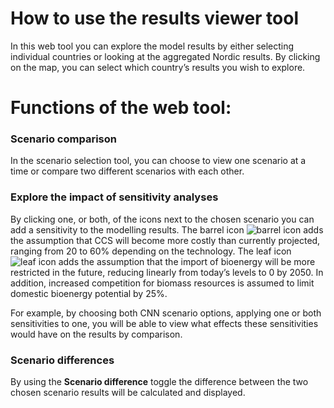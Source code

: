 # How to use the results viewer tool 

In this web tool you can explore the model results by either selecting individual countries or looking at the aggregated Nordic results. By clicking on the map, you can select which country’s results you wish to explore.

# Functions of the web tool:

### Scenario comparison
In the scenario selection tool, you can choose to view one scenario at a time or compare two different scenarios with each other.

### Explore the impact of sensitivity analyses
By clicking one, or both, of the icons next to the chosen scenario you can add a sensitivity to the modelling results. 
The barrel icon ![barrel icon](./images/database-solid.svg) adds the assumption that CCS will become more costly than currently projected, ranging from 20 to 60% depending on the technology.
The leaf icon ![leaf icon](./images/leaf.png) adds the assumption that the import of bioenergy will be more restricted in the future, reducing linearly from today’s levels to 0 by 2050. In addition, increased competition for biomass resources is assumed to limit domestic bioenergy potential by 25%.

For example, by choosing both CNN scenario options, applying one or both sensitivities to one, you will be able to view what effects these sensitivities would have on the results by comparison. 

### Scenario differences 
By using the **Scenario difference** toggle the difference between the two chosen scenario results will be calculated and displayed.
